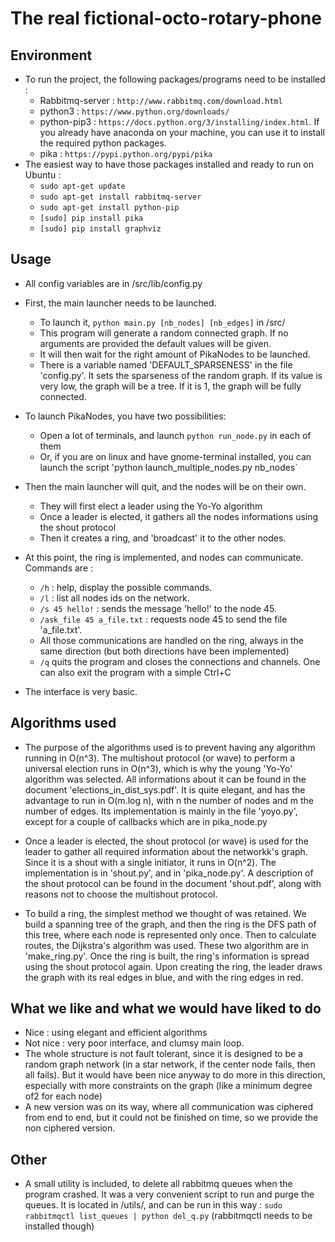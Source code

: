 # The real fictional-octo-rotary-phone
## Environment
+ To run the project, the following packages/programs need to be installed :
  + Rabbitmq-server : `http://www.rabbitmq.com/download.html`
  + python3 : `https://www.python.org/downloads/`
  + python-pip3 : `https://docs.python.org/3/installing/index.html`. If you already have anaconda on your machine, you can use it to install the required python packages.
  + pika : `https://pypi.python.org/pypi/pika`
+ The easiest way to have those packages installed and ready to run on Ubuntu :
  + `sudo apt-get update`
  + `sudo apt-get install rabbitmq-server`
  + `sudo apt-get install python-pip`
  + `[sudo] pip install pika`
  + `[sudo] pip install graphviz`

## Usage
+ All config variables are in /src/lib/config.py
+ First, the main launcher needs to be launched.
  + To launch it, `python main.py [nb_nodes] [nb_edges]` in /src/
  + This program will generate a random connected graph. If no arguments are provided the default values will be given.
  + It will then wait for the right amount of PikaNodes to be launched.
  + There is a variable named 'DEFAULT_SPARSENESS' in the file 'config.py'. It sets the sparseness of the random graph. If its value is very low, the graph will be a tree. If it is 1, the graph will be fully connected.
+ To launch PikaNodes, you have two possibilities:
  + Open a lot of terminals, and launch `python run_node.py` in each of them
  + Or, if you are on linux and have gnome-terminal installed, you can launch the script 'python launch_multiple_nodes.py nb_nodes`

+ Then the main launcher will quit, and the nodes will be on their own.
  + They will first elect a leader using the Yo-Yo algorithm
  + Once a leader is elected, it gathers all the nodes informations using the shout protocol
  + Then it creates a ring, and 'broadcast' it to the other nodes.

+ At this point, the ring is implemented, and nodes can communicate. Commands are :
  + `/h` : help, display the possible commands.
  + `/l` : list all nodes ids on the network.
  + `/s 45 hello!` : sends the message 'hello!' to the node 45.
  + `/ask_file 45 a_file.txt` : requests node 45 to send the file 'a_file.txt'.
  + All those communications are handled on the ring, always in the same direction (but both directions have been implemented)
  + `/q` quits the program and closes the connections and channels. One can also exit the program with a simple Ctrl+C

+ The interface is very basic.

## Algorithms used
+ The purpose of the algorithms used is to prevent having any algorithm running in O(n^3). The multishout protocol (or wave) to perform a universal election runs in O(n^3), which is why the young 'Yo-Yo' algorithm was selected. All informations about it can be found in the document 'elections_in_dist_sys.pdf'. It is quite elegant, and has the advantage to run in O(m.log n), with n the number of nodes and m the number of edges. Its implementation is mainly in the file 'yoyo.py', except for a couple of callbacks which are in pika_node.py

+ Once a leader is elected, the shout protocol (or wave) is used for the leader to gather all required information about the networkk's graph. Since it is a shout with a single initiator, it runs in O(n^2). The implementation is in 'shout.py', and in 'pika_node.py'. A description of the shout protocol can be found in the document 'shout.pdf', along with reasons not to choose the multishout protocol.

+ To build a ring, the simplest method we thought of was retained. We build a spanning tree of the graph, and then the ring is the DFS path of this tree, where each node is represented only once. Then to calculate routes, the Dijkstra's algorithm was used. These two algorithm are in 'make_ring.py'. Once the ring is built, the ring's information is spread using the shout protocol again. Upon creating the ring, the leader draws the graph with its real edges in blue, and with the ring edges in red.

## What we like and what we would have liked to do
+ Nice : using elegant and efficient algorithms
+ Not nice : very poor interface, and clumsy main loop.
+ The whole structure is not fault tolerant, since it is designed to be a random graph network (in a star network, if the center node fails, then all fails). But it would have been nice anyway to do more in this direction, especially with more constraints on the graph (like a minimum degree of2 for each node)
+ A new version was on its way, where all communication was ciphered from end to end, but it could not be finished on time, so we provide the non ciphered version.

## Other
+ A small utility is included, to delete all rabbitmq queues when the program crashed. It was a very convenient script to run and purge the queues. It is located in /utils/, and can be run in this way : `sudo rabbitmqctl list_queues | python del_q.py` (rabbitmqctl needs to be installed though)